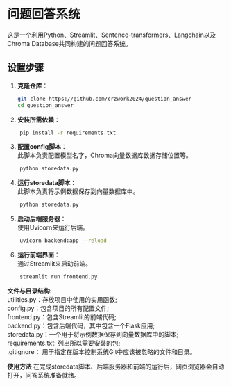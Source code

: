 # 问题回答系统  
  
这是一个利用Python、Streamlit、Sentence-transformers、Langchain以及Chroma Database共同构建的问题回答系统。
  
## 设置步骤  
  
1. **克隆仓库**：  
   ```bash  
   git clone https://github.com/crzwork2024/question_answer 
   cd question_answer
   ```

2. **安装所需依赖**：
```bash
    pip install -r requirements.txt
```

3. **配置config脚本**：<br>
此脚本负责配置模型名字，Chroma向量数据库数据存储位置等。
```bash
    python storedata.py
```

4. **运行storedata脚本**：<br>
此脚本负责将示例数据保存到向量数据库中。
```bash
    python storedata.py
```

5. **启动后端服务器**：<br>
使用Uvicorn来运行后端。
```bash
    uvicorn backend:app --reload
```

6. **运行前端界面**：<br>
通过Streamlit来启动前端。
```bash
    streamlit run frontend.py
```

**文件与目录结构**:<br>
utilities.py：存放项目中使用的实用函数; <br>
config.py：包含项目的所有配置文件; <br>
frontend.py：包含Streamlit的前端代码; <br>
backend.py：包含后端代码，其中包含一个Flask应用; <br>
storedata.py：一个用于将示例数据保存到向量数据库中的脚本; <br>
requirements.txt: 列出所以需要安装的包; <br>
.gitignore： 用于指定在版本控制系统Git中应该被忽略的文件和目录。 <br>




**使用方法**
在完成storedata脚本、后端服务器和前端的运行后，网页浏览器会自动打开，问答系统准备就绪。

